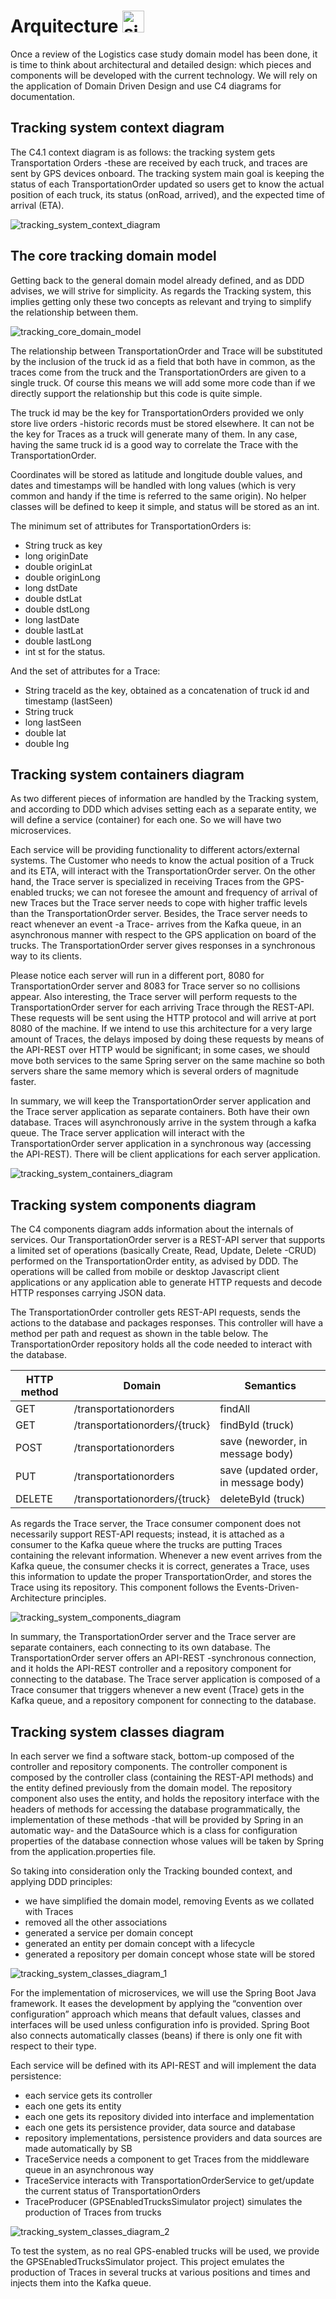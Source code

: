 # Arquitecture <img src="./statics/common/under_construction_sign.png" alt="sign_under_construction" width="35"/>

Once a review of the Logistics case study domain model has been done, it is 
time to think about architectural and detailed design: which pieces and 
components will be developed with the current technology. We will rely on the 
application of Domain Driven Design and use C4 diagrams for documentation.

## Tracking system context diagram

The C4.1 context diagram is as follows: the tracking system gets 
Transportation Orders -these are received by each truck, and traces are sent 
by GPS devices onboard. The tracking system main goal is keeping the status of 
each TransportationOrder updated so users get to know the actual position of 
each truck, its status (onRoad, arrived), and the expected time of arrival 
(ETA).

![tracking_system_context_diagram](
./statics/arquitecture/tracking_system_context_diagram.png)

## The core tracking domain model

Getting back to the general domain model already defined, and as DDD advises, 
we will strive for simplicity. As regards the Tracking system, this implies 
getting only these two concepts as relevant and trying to simplify the 
relationship between them.

![tracking_core_domain_model](
./statics/arquitecture/tracking_core_domain_model.png)

The relationship between TransportationOrder and Trace will be substituted by 
the inclusion of the truck id as a field that both have in common, as the 
traces come from the truck and the TransportationOrders are given to a single 
truck. Of course this means we will add some more code than if we directly 
support the relationship but this code is quite simple.

The truck id may be the key for TransportationOrders provided we only store 
live orders -historic records must be stored elsewhere. It can not be the key 
for Traces as a truck will generate many of them. In any case, having the same 
truck id is a good way to correlate the Trace with the TransportationOrder.

Coordinates will be stored as latitude and longitude double values, and dates 
and timestamps will be handled with long values (which is very common and handy 
if the time is referred to the same origin). No helper classes will be defined 
to keep it simple, and status will be stored as an int.

The minimum set of attributes for TransportationOrders is:
- String truck as key
- long originDate
- double originLat
- double originLong
- long dstDate
- double dstLat
- double dstLong
- long lastDate
- double lastLat
- double lastLong
- int st for the status.

And the set of attributes for a Trace:
- String traceId as the key, obtained as a concatenation of truck id and timestamp (lastSeen)
- String truck
- long lastSeen
- double lat
- double lng

## Tracking system containers diagram

As two different pieces of information are handled by the Tracking system, and 
according to DDD which advises setting each as a separate entity, we will 
define a service (container) for each one. So we will have two microservices.

Each service will be providing functionality to different actors/external 
systems. The Customer who needs to know the actual position of a Truck and its 
ETA, will interact with the TransportationOrder server. On the other hand, the 
Trace server is specialized in receiving Traces from the GPS-enabled trucks; we 
can not foresee the amount and frequency of arrival of new Traces but the Trace 
server needs to cope with higher traffic levels than the TransportationOrder 
server. Besides, the Trace server needs to react whenever an event -a Trace- 
arrives from the Kafka queue, in an asynchronous manner with respect to the GPS 
application on board of the trucks. The TransportationOrder server gives 
responses in a synchronous way to its clients.

Please notice each server will run in a different port, 8080 for 
TransportationOrder server and 8083 for Trace server so no collisions appear. 
Also interesting, the Trace server will perform requests to the 
TransportationOrder server for each arriving Trace through the REST-API. These 
requests will be sent using the HTTP protocol and will arrive at port 8080 of 
the machine. If we intend to use this architecture for a very large amount of 
Traces, the delays imposed by doing these requests by means of the API-REST 
over HTTP would be significant; in some cases, we should move both services to 
the same Spring server on the same machine so both servers share the same 
memory which is several orders of magnitude faster.

In summary, we will keep the TransportationOrder server application and the 
Trace server application as separate containers. Both have their own database. 
Traces will asynchronously arrive in the system through a kafka queue. The 
Trace server application will interact with the TransportationOrder server 
application in a synchronous way (accessing the API-REST). There will be client 
applications for each server application.

![tracking_system_containers_diagram](
./statics/arquitecture/tracking_system_containers_diagram.png)

## Tracking system components diagram

The C4 components diagram adds information about the internals of services. Our 
TransportationOrder server is a REST-API server that supports a limited set of 
operations (basically Create, Read, Update, Delete -CRUD) performed on the 
TransportationOrder entity, as advised by DDD. The operations will be called 
from mobile or desktop Javascript client applications or any application able 
to generate HTTP requests and decode HTTP responses carrying JSON data.

The TransportationOrder controller gets REST-API requests, sends the actions to 
the database and packages responses. This controller will have a method per 
path and request as shown in the table below. The TransportationOrder 
repository holds all the code needed to interact with the database.

| HTTP method | Domain                        | Semantics                             |
|-------------|-------------------------------|---------------------------------------|
| GET         | /transportationorders         | findAll                               |
| GET         | /transportationorders/{truck} | findById (truck)                      |
| POST        | /transportationorders         | save (neworder, in message body)      |
| PUT         | /transportationorders         | save (updated order, in message body) |
| DELETE      | /transportationorders/{truck} | deleteById (truck)                    |

As regards the Trace server, the Trace consumer component does not necessarily 
support REST-API requests; instead, it is attached as a consumer to the Kafka 
queue where the trucks are putting Traces containing the relevant information. 
Whenever a new event arrives from the Kafka queue, the consumer checks it is 
correct, generates a Trace, uses this information to update the proper 
TransportationOrder, and stores the Trace using its repository. This component 
follows the Events-Driven-Architecture principles.

![tracking_system_components_diagram](
./statics/arquitecture/tracking_system_components_diagram.png)

In summary, the TransportationOrder server and the Trace server are separate 
containers, each connecting to its own database. The TransportationOrder server 
offers an API-REST -synchronous connection, and it holds the API-REST 
controller and a repository component for connecting to the database. The Trace 
server application is composed of a Trace consumer that triggers whenever a new 
event (Trace) gets in the Kafka queue, and a repository component for 
connecting to the database.

## Tracking system classes diagram

In each server we find a software stack, bottom-up composed of the controller 
and repository components. The controller component is composed by the 
controller class (containing the REST-API methods) and the entity defined 
previously from the domain model. The repository component also uses the 
entity, and holds the repository interface with the headers of methods for 
accessing the database programmatically, the implementation of these methods 
-that will be provided by Spring in an automatic way- and the DataSource which 
is a class for configuration properties of the database connection whose values 
will be taken by Spring from the application.properties file.

So taking into consideration only the Tracking bounded context, and applying 
DDD principles:
- we have simplified the domain model, removing Events as we collated with 
Traces
- removed all the other associations
- generated a service per domain concept
- generated an entity per domain concept with a lifecycle
- generated a repository per domain concept whose state will be stored

![tracking_system_classes_diagram_1](
./statics/arquitecture/tracking_system_classes_diagram_1.png)

For the implementation of microservices, we will use the Spring Boot Java 
framework. It eases the development by applying the “convention over 
configuration” approach which means that default values, classes and interfaces 
will be used unless configuration info is provided. Spring Boot also connects 
automatically classes (beans) if there is only one fit with respect to their 
type.

Each service will be defined with its API-REST and will implement the data 
persistence:
- each service gets its controller
- each one gets its entity
- each one gets its repository divided into interface and implementation
- each one gets its persistence provider, data source and database
- repository implementations, persistence providers and data sources are made 
automatically by SB
- TraceService needs a component to get Traces from the middleware queue in an 
asynchronous way
- TraceService interacts with TransportationOrderService to get/update the 
current status of TransportationOrders
- TraceProducer (GPSEnabledTrucksSimulator project) simulates the production of 
Traces from trucks

![tracking_system_classes_diagram_2](
./statics/arquitecture/tracking_system_classes_diagram_2.png)

To test the system, as no real GPS-enabled trucks will be used, we provide the 
GPSEnabledTrucksSimulator project. This project emulates the production of 
Traces in several trucks at various positions and times and injects them into 
the Kafka queue.
